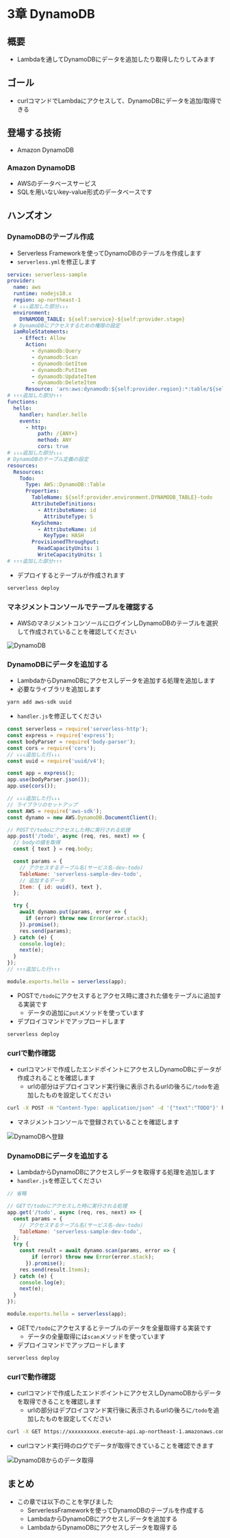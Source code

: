 # 3章 DynamoDB

## 概要

- Lambdaを通してDynamoDBにデータを追加したり取得したりしてみます

## ゴール

- curlコマンドでLambdaにアクセスして、DynamoDBにデータを追加/取得できる

## 登場する技術

- Amazon DynamoDB

### Amazon DynamoDB

- AWSのデータベースサービス
- SQLを用いないkey-value形式のデータベースです

## ハンズオン

### DynamoDBのテーブル作成

- Serverless Frameworkを使ってDynamoDBのテーブルを作成します
- `serverless.yml`を修正します

```yml
service: serverless-sample
provider:
  name: aws
  runtime: nodejs10.x
  region: ap-northeast-1
  # ↓↓↓追加した部分↓↓↓
  environment:
    DYNAMODB_TABLE: ${self:service}-${self:provider.stage}
  # DynamoDBにアクセスするための権限の設定
  iamRoleStatements:
    - Effect: Allow
      Action:
        - dynamodb:Query
        - dynamodb:Scan
        - dynamodb:GetItem
        - dynamodb:PutItem
        - dynamodb:UpdateItem
        - dynamodb:DeleteItem
      Resource: 'arn:aws:dynamodb:${self:provider.region}:*:table/${self:provider.environment.DYNAMODB_TABLE}*'
# ↑↑↑追加した部分↑↑↑
functions:
  hello:
    handler: handler.hello
    events:
      - http:
          path: /{ANY+}
          method: ANY
          cors: true
# ↓↓↓追加した部分↓↓↓
# DynamoDBのテーブル定義の設定
resources:
  Resources:
    Todo:
      Type: AWS::DynamoDB::Table
      Properties:
        TableName: ${self:provider.environment.DYNAMODB_TABLE}-todo
        AttributeDefinitions:
          - AttributeName: id
            AttributeType: S
        KeySchema:
          - AttributeName: id
            KeyType: HASH
        ProvisionedThroughput:
          ReadCapacityUnits: 1
          WriteCapacityUnits: 1
# ↑↑↑追加した部分↑↑↑
```

- デプロイするとテーブルが作成されます

```bash
serverless deploy
```

### マネジメントコンソールでテーブルを確認する

- AWSのマネジメントコンソールにログインしDynamoDBのテーブルを選択して作成されていることを確認してください

![DynamoDB](/images/3-1.png)

### DynamoDBにデータを追加する

- LambdaからDynamoDBにアクセスしデータを追加する処理を追加します
- 必要なライブラリを追加します

```bash
yarn add aws-sdk uuid
```

- `handler.js`を修正してください

```js
const serverless = require('serverless-http');
const express = require('express');
const bodyParser = require('body-parser');
const cors = require('cors');
// ↓↓↓追加した行↓↓↓
const uuid = require('uuid/v4');

const app = express();
app.use(bodyParser.json());
app.use(cors());

// ↓↓↓追加した行↓↓↓
// ライブラリのセットアップ
const AWS = require('aws-sdk');
const dynamo = new AWS.DynamoDB.DocumentClient();

// POSTで/todoにアクセスした時に実行される処理
app.post('/todo', async (req, res, next) => {
  // bodyの値を取得
  const { text } = req.body;

  const params = {
    // アクセスするテーブル名(サービス名-dev-todo)
    TableName: 'serverless-sample-dev-todo',
    // 追加するデータ
    Item: { id: uuid(), text },
  };

  try {
    await dynamo.put(params, error => {
      if (error) throw new Error(error.stack);
    }).promise();
    res.send(params);
  } catch (e) {
    console.log(e);
    next(e);
  }
});
// ↑↑↑追加した行↑↑↑

module.exports.hello = serverless(app);
```

- POSTで`/todo`にアクセスするとアクセス時に渡された値をテーブルに追加する実装です
    - データの追加に`put`メソッドを使っています
- デプロイコマンドでアップロードします

```bash
serverless deploy
```

### curlで動作確認

- curlコマンドで作成したエンドポイントにアクセスしDynamoDBにデータが作成されることを確認します
    - urlの部分はデプロイコマンド実行後に表示されるurlの後ろに`/todo`を追加したものを設定してください

```bash
curl -X POST -H "Content-Type: application/json" -d '{"text":"TODO"}' https://xxxxxxxxxx.execute-api.ap-northeast-1.amazonaws.com/dev/todo
```

- マネジメントコンソールで登録されていることを確認します

![DynamoDBへ登録](/images/3-2.png)

### DynamoDBにデータを追加する

- LambdaからDynamoDBにアクセスしデータを取得する処理を追加します
- `handler.js`を修正してください

```js
// 省略

// GETで/todoにアクセスした時に実行される処理
app.get('/todo', async (req, res, next) => {
  const params = {
    // アクセスするテーブル名(サービス名-dev-todo)
    TableName: 'serverless-sample-dev-todo',
  };
  try {
    const result = await dynamo.scan(params, error => {
        if (error) throw new Error(error.stack);
      }).promise();
    res.send(result.Items);
  } catch (e) {
    console.log(e);
    next(e);
  }
});

module.exports.hello = serverless(app);
```

- GETで`/todo`にアクセスするとテーブルのデータを全量取得する実装です
    - データの全量取得には`scan`メソッドを使っています
- デプロイコマンドでアップロードします

```bash
serverless deploy
```

### curlで動作確認

- curlコマンドで作成したエンドポイントにアクセスしDynamoDBからデータを取得できることを確認します
    - urlの部分はデプロイコマンド実行後に表示されるurlの後ろに`/todo`を追加したものを設定してください

```bash
curl -X GET https://xxxxxxxxxx.execute-api.ap-northeast-1.amazonaws.com/dev/todo
```

- curlコマンド実行時のログでデータが取得できていることを確認できます

![DynamoDBからのデータ取得](/images/3-3.png)

## まとめ

- この章では以下のことを学びました
    - ServerlessFrameworkを使ってDynamoDBのテーブルを作成する
    - LambdaからDynamoDBにアクセスしデータを追加する
    - LambdaからDynamoDBにアクセスしデータを取得する

